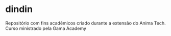 # dindin
Repositório com fins acadêmicos criado durante a extensão do Anima Tech. Curso ministrado pela Gama Academy

